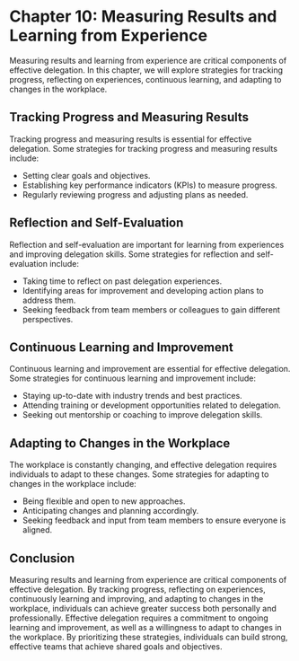 Chapter 10: Measuring Results and Learning from Experience
==========================================================

Measuring results and learning from experience are critical components of effective delegation. In this chapter, we will explore strategies for tracking progress, reflecting on experiences, continuous learning, and adapting to changes in the workplace.

Tracking Progress and Measuring Results
---------------------------------------

Tracking progress and measuring results is essential for effective delegation. Some strategies for tracking progress and measuring results include:

* Setting clear goals and objectives.
* Establishing key performance indicators (KPIs) to measure progress.
* Regularly reviewing progress and adjusting plans as needed.

Reflection and Self-Evaluation
------------------------------

Reflection and self-evaluation are important for learning from experiences and improving delegation skills. Some strategies for reflection and self-evaluation include:

* Taking time to reflect on past delegation experiences.
* Identifying areas for improvement and developing action plans to address them.
* Seeking feedback from team members or colleagues to gain different perspectives.

Continuous Learning and Improvement
-----------------------------------

Continuous learning and improvement are essential for effective delegation. Some strategies for continuous learning and improvement include:

* Staying up-to-date with industry trends and best practices.
* Attending training or development opportunities related to delegation.
* Seeking out mentorship or coaching to improve delegation skills.

Adapting to Changes in the Workplace
------------------------------------

The workplace is constantly changing, and effective delegation requires individuals to adapt to these changes. Some strategies for adapting to changes in the workplace include:

* Being flexible and open to new approaches.
* Anticipating changes and planning accordingly.
* Seeking feedback and input from team members to ensure everyone is aligned.

Conclusion
----------

Measuring results and learning from experience are critical components of effective delegation. By tracking progress, reflecting on experiences, continuously learning and improving, and adapting to changes in the workplace, individuals can achieve greater success both personally and professionally. Effective delegation requires a commitment to ongoing learning and improvement, as well as a willingness to adapt to changes in the workplace. By prioritizing these strategies, individuals can build strong, effective teams that achieve shared goals and objectives.

